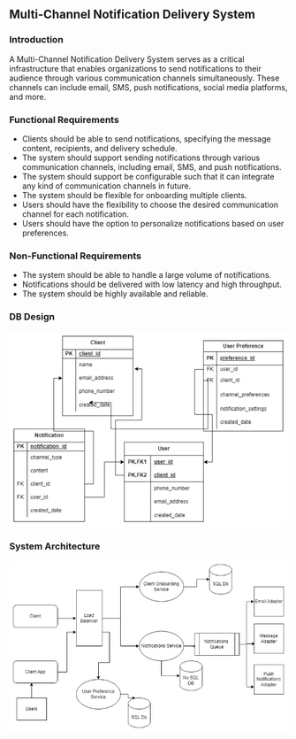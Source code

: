 
## Multi-Channel Notification Delivery System

### Introduction

A Multi-Channel Notification Delivery System serves as a critical infrastructure that enables organizations to send notifications to their audience through various communication channels simultaneously. These channels can include email, SMS, push notifications, social media platforms, and more.

### Functional Requirements

- Clients should be able to send notifications, specifying the message content, recipients, and delivery schedule.
- The system should support sending notifications through various communication channels, including email, SMS, and push notifications.
- The system should support be configurable such that it can integrate any kind of communication channels in future.
- The system should be flexible for onboarding multiple clients.
- Users should have the flexibility to choose the desired communication channel for each notification.
- Users should have the option to personalize notifications based on user preferences.


### Non-Functional Requirements

- The system should be able to handle a large volume of notifications.
- Notifications should be delivered with low latency and high throughput.
- The system should be highly available and reliable.

### DB Design

![Architecture](/assets/images/db_schema.jpg)


### System Architecture

![Architecture](/assets/images/arch.jpg)
